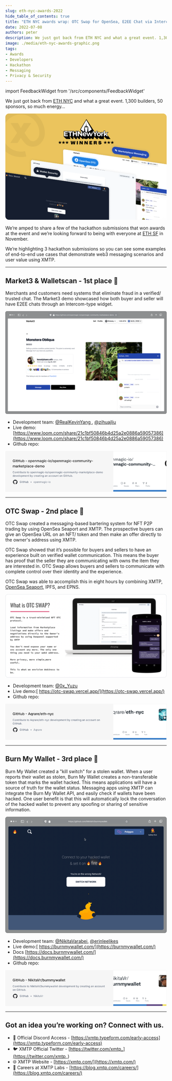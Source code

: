 ```yaml
---
slug: eth-nyc-awards-2022
hide_table_of_contents: true
title: "ETH NYC awards wrap: OTC Swap for OpenSea, E2EE Chat via Intercom widget, and a kill switch “Burn My Wallet” for hacked wallets"
date: 2022-07-08
authors: peter
description: We just got back from ETH NYC and what a great event. 1,300 builders, 50 sponsors, so much energy…
image: ./media/eth-nyc-awards-graphic.png
tags:
- Awards
- Developers
- Hackathon
- Messaging
- Privacy & Security
---
```

import FeedbackWidget from '/src/components/FeedbackWidget'

We just got back from [ETH NYC](https://ethglobal.com/) and what a great event. 1,300 builders, 50 sponsors, so much energy…

![eth-nyc-awards-graphic.png](./media/eth-nyc-awards-graphic.png)

<!--truncate-->

We’re amped to share a few of the hackathon submissions that won awards at the event and we’re looking forward to being with everyone at [ETH SF](https://sf.ethglobal.com/) in November.

We’re highlighting 3 hackathon submissions so you can see some examples of end-to-end use cases that demonstrate web3 messaging scenarios and user value using XMTP.

---


## Market3 & Walletscan - 1st place 🥇

Merchants and customers need systems that eliminate fraud in a verified/ trusted chat. The Market3 demo showcased how both buyer and seller will have E2EE chats through an Intercom-type widget.

![market3 screen](media/market3-2.png)

* Development team: [@RealKevinYang ](https://twitter.com/RealKevinYang), [@zihuajliu](https://twitter.com/zihuajliu)
* Live demo: [https://www.loom.com/share/21c1bf50846b4d25a2e0886a59057386](https://www.loom.com/share/21c1bf50846b4d25a2e0886a59057386)
* Github repo:

[![openmagic-repo-card.png](media/openmagic-repo-card.png)](https://github.com/openmagic-io/openmagic-community-marketplace-demo)

---


## OTC Swap - 2nd place 🥈

OTC Swap created a messaging-based bartering system for NFT P2P trading by using OpenSea Seaport and XMTP. The prospective buyers can give an OpenSea URL on an NFT/ token and then make an offer directly to the owner's address using XMTP.

OTC Swap showed that it’s possible for buyers and sellers to have an experience built on verified wallet communication. This means the buyer has proof that the seller they are communicating with owns the item they are interested in. OTC Swap allows buyers and sellers to communicate with complete control over their identity and the experience.

OTC Swap was able to accomplish this in eight hours by combining XMTP, [OpenSea Seaport](https://opensea.io/blog/announcements/launching-seaport-saving-the-community-millions-in-fees/), IPFS, and EPNS.

![OTC Swap screen](media/image--1--1-2.png)

* Development team: [@0x_Yuzu](https://twitter.com/0x_Yuzu)
* Live demo:[ https://otc-swap.vercel.app/](https://otc-swap.vercel.app/)
* Github repo:

[![otcswap-repo-card.png](media/otcswap-repo-card.png)](https://github.com/Aqrare/eth-nyc)

---


## Burn My Wallet - 3rd place 🥉

Burn My Wallet created a "kill switch" for a stolen wallet. When a user reports their wallet as stolen, Burn My Wallet creates a non-transferable token that marks the wallet hacked. This means applications will have a source of truth for the wallet status.  Messaging apps using XMTP can integrate the Burn My Wallet API, and easily check if wallets have been hacked. One user benefit is that this will automatically lock the conversation of the hacked wallet to prevent any spoofing or sharing of sensitive information.

![burn my wallet screen](media/burnmywallet-3.png)

* Development team: [@NikitaVarabei](https://twitter.com/NikitaVarabei), [@erinleelikes](https://twitter.com/erinleelikes)
* Live demo:[ https://burnmywallet.com/](https://burnmywallet.com/)
* Docs [https://docs.burnmywallet.com/](https://docs.burnmywallet.com/)
* Github repo:

[![burnmywallet-repo-card.png](media/burnmywallet-repo-card.png)](https://github.com/NikitaVr/burnmywallet)

---


## Got an idea you’re working on? Connect with us.

* 👾 Official Discord Access - [https://xmtp.typeform.com/early-access](https://xmtp.typeform.com/early-access)
* 🐦 XMTP Official Twitter - [https://twitter.com/xmtp_](https://twitter.com/xmtp_)
* 🌐 XMTP Website - [https://xmtp.com/](https://xmtp.com/)
* 📖 Careers at XMTP Labs - [https://blog.xmtp.com/careers/](https://blog.xmtp.com/careers/)

<br/>
<FeedbackWidget />